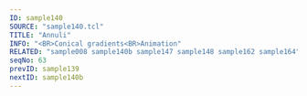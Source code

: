 ```yaml
---
ID: sample140
SOURCE: "sample140.tcl"
TITLE: "Annuli"
INFO: "<BR>Conical gradients<BR>Animation"
RELATED: "sample008 sample140b sample147 sample148 sample162 sample164"
seqNo: 63
prevID: sample139
nextID: sample140b
---
```

